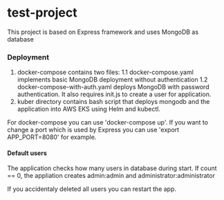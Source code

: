 # test-project

This project is based on Express framework and uses MongoDB as database

### Deployment

1. docker-compose contains two files:
1.1 docker-compose.yaml implements basic MongoDB deployment without authentication
1.2 docker-compose-with-auth.yaml deploys MongoDB with password authentication. It also requires init.js to create a user for application.
2. kuber directory contains bash script that deploys mongodb and the application into AWS EKS using Helm and kubectl.

For docker-compose you can use 'docker-compose up'. If you want to change a port which is used by Express you can use 'export APP_PORT=8080' for example.

#### Default users
The application checks how many users in database during start. If count == 0, the appliation creates
admin:admin
and
administrator:administrator

If you accidentaly deleted all users you can restart the app.
